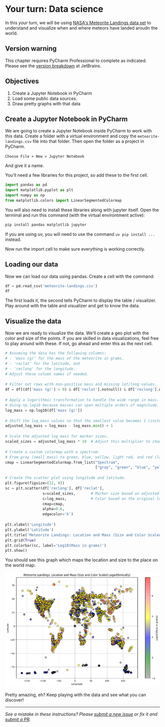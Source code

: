 # Your turn: Data science

In this *your turn*, we will be using [NASA's Meteorite Landings data set](https://data.nasa.gov/Space-Science/Meteorite-Landings/gh4g-9sfh/about_data) to understand and visualize when and where meteors have landed aroudn the world.

## Version warning

This chapter requires PyCharm Professional to complete as indicated. Please see the [version breakdown](https://www.jetbrains.com/pycharm/editions/) at JetBrains.

## Objectives

1. Create a Jupyter Notebook in PyCharm
2. Load some public data sources.
3. Draw pretty graphs with that data

## Create a Jupyter Notebook in PyCharm

We are going to create a Jupyter Notebook inside PyCharm to work with this data. Create a folder with a virtual environment and copy the `meteorite-landings.csv` file into that folder. Then open the folder as a project in PyCharm.

`Choose File > New > Jupyter Notebook`

And give it a name.

You'll need a few libraries for this project, so add these to the first cell.

```python
import pandas as pd
import matplotlib.pyplot as plt
import numpy as np
from matplotlib.colors import LinearSegmentedColormap
```

You will also need to install these libraries along with jupyter itself. Open the terminal and run this command (with the virtual environtment active):

```bash
pip install pandas matplotlib jupyter
```

If you are using uv, you will need to use the command `uv pip install ...` instead.

Now run the import cell to make sure everything is working correctly.

## Loading our data

Now we can load our data using pandas. Create a cell with the command:

```python
df = pd.read_csv('meteorite-landings.csv')
df
```

The first loads it, the second tells PyCharm to display the table / visualizer. Play around with the table and visualizer and get to know the data.

## Visualize the data

 Now we are ready to visualize the data. We'll create a geo plot with the color and size of the points. If you are skilled in data visualizations, feel free to play around with these. If not, go ahead and enter this as the next cell.

```python
# Assuming the data has the following columns:
# - 'mass (g)' for the mass of the meteorite in grams,
# - 'reclat' for the latitude, and
# - 'reclong' for the longitude.
# Adjust these column names if needed.

# Filter out rows with non-positive mass and missing lat/long values.
df = df[(df['mass (g)'] > 0) & df['reclat'].notnull() & df['reclong'].notnull()]

# Apply a logarithmic transformation to handle the wide range in mass.
# Using np.log10 because masses can span multiple orders of magnitude.
log_mass = np.log10(df['mass (g)'])

# Shift the log_mass values so that the smallest value becomes 1 (instead of 0 or negative).
adjusted_log_mass = log_mass - log_mass.min() + 1

# Scale the adjusted log mass for marker sizes.
scaled_sizes = adjusted_log_mass * 10  # Adjust this multiplier to change the size variation.

# Create a custom colormap with a spectrum:
# From gray (small mass) to green, blue, yellow, light red, and red (largest mass).
cmap = LinearSegmentedColormap.from_list("Spectrum",
                                         ["gray", "green", "blue", "yellow", "lightcoral", "red"])

# Create the scatter plot using longitude and latitude.
plt.figure(figsize=(12, 8))
sc = plt.scatter(df['reclong'], df['reclat'],
                 s=scaled_sizes,       # Marker size based on adjusted log mass
                 c=log_mass,           # Color based on the original log-transformed mass
                 cmap=cmap,
                 alpha=0.6,
                 edgecolor='k')

plt.xlabel('Longitude')
plt.ylabel('Latitude')
plt.title('Meteorite Landings: Location and Mass (Size and Color Scaled Logarithmically)')
plt.grid(True)
plt.colorbar(sc, label='Log10(Mass in grams)')
plt.show()
```

You should see this graph which maps the location and size to the place on the world map:

![](./meteor-map.png)

Pretty amazing, eh? Keep playing with the data and see what you can discover!



----------------

*See a mistake in these instructions? Please [submit a new issue](https://github.com/talkpython/mastering-pycharm-course/issues) or fix it and [submit a PR](https://github.com/talkpython/mastering-pycharm-course/pulls).*
